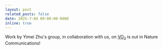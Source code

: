 ```yaml
---
layout: post
related_posts: false
date: 2025-7-04 09:00:00-0400
inline: true
---
```


Work by Yimei Zhu's group, in collaboration with us, on [VO<sub>2</sub>](/publications/#cheng2025purely) is out in Nature Communications!
